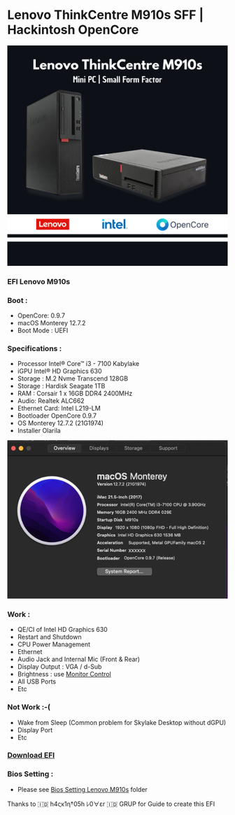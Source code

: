 # Lenovo ThinkCentre M910s SFF | Hackintosh OpenCore
[![H](https://github.com/anggamdev/Lenovo-M910s-Hackintosh/blob/main/Screenshot/Lenovo%20ThinkCentre%20M910s.png?raw=true "H")](https://github.com/anggamdev/Lenovo-M910s-Hackintosh/blob/main/Screenshot/Lenovo%20ThinkCentre%20M910s.png?raw=true "H")
### EFI Lenovo M910s

### Boot :

- OpenCore: 0.9.7 
- macOS Monterey 12.7.2
- Boot Mode : UEFI

### Specifications :
- Processor Intel® Core™ i3 - 7100 Kabylake
- iGPU Intel® HD Graphics 630 
- Storage : M.2 Nvme Transcend 128GB
- Storage : Hardisk Seagate 1TB 
- RAM : Corsair 1 x 16GB DDR4 2400MHz
- Audio: Realtek ALC662
- Ethernet Card: Intel L219-LM
- Bootloader OpenCore 0.9.7
- OS Monterey 12.7.2 (21G1974)
- Installer Olarila

[![I](https://github.com/anggamdev/Lenovo-M910s-Hackintosh/blob/main/Screenshot/Screen%20Shot%202024-01-29%20at%2020.50.42.png?raw=true "I")](https://github.com/anggamdev/Lenovo-M910s-Hackintosh/blob/main/Screenshot/Screen%20Shot%202024-01-29%20at%2020.50.42.png?raw=true "I")

### Work :
- QE/CI of Intel HD Graphics 630
- Restart and Shutdown
- CPU Power Management
- Ethernet
- Audio Jack and Internal Mic (Front & Rear)
- Display Output : VGA / d-Sub
- Brightness : use [Monitor Control](https://github.com/MonitorControl/MonitorControl#readme "Monitor Control")
- All USB Ports
- Etc

### Not Work :-(
- Wake from Sleep (Common problem for Skylake Desktop without dGPU)
- Display Port 
- Etc

### [Download EFI](https://github.com/anggamdev/Lenovo-M910s-Hackintosh/releases/tag/OC.0.9.7 " Download EFI")

### Bios Setting :

- Please see [Bios Setting Lenovo M910s](https://github.com/anggamdev/Lenovo-M910s-Hackintosh/commit/c6162791a509a7d4de7c602fda5e07d27f821516 "Bios Setting Lenovo M910s") folder

Thanks to 🇮🇩 h4ςκ1η†05h ﾚ0∀εr 🇮🇩 GRUP for Guide to create this EFI
